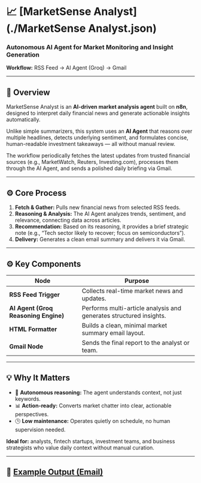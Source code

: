# 📈 [MarketSense Analyst](./MarketSense Analyst.json)
### Autonomous AI Agent for Market Monitoring and Insight Generation

**Workflow:** RSS Feed → AI Agent (Groq) → Gmail  

---

## 🧠 Overview
MarketSense Analyst is an **AI-driven market analysis agent** built on **n8n**, designed to interpret daily financial news and generate actionable insights automatically.  

Unlike simple summarizers, this system uses an **AI Agent** that reasons over multiple headlines, detects underlying sentiment, and formulates concise, human-readable investment takeaways — all without manual review.  

The workflow periodically fetches the latest updates from trusted financial sources (e.g., MarketWatch, Reuters, Investing.com), processes them through the AI Agent, and sends a polished daily briefing via Gmail.

---

## ⚙️ Core Process
1. **Fetch & Gather:** Pulls new financial news from selected RSS feeds.  
2. **Reasoning & Analysis:** The AI Agent analyzes trends, sentiment, and relevance, connecting data across articles.  
3. **Recommendation:** Based on its reasoning, it provides a brief strategic note (e.g., “Tech sector likely to recover; focus on semiconductors”).  
4. **Delivery:** Generates a clean email summary and delivers it via Gmail.  

---

## ⚙️ Key Components
| Node | Purpose |
|------|----------|
| **RSS Feed Trigger** | Collects real-time market news and updates. |
| **AI Agent (Groq Reasoning Engine)** | Performs multi-article analysis and generates structured insights. |
| **HTML Formatter** | Builds a clean, minimal market summary email layout. |
| **Gmail Node** | Sends the final report to the analyst or team. |

---

## 💡 Why It Matters
- 🧠 **Autonomous reasoning:** The agent understands context, not just keywords.  
- 📊 **Action-ready:** Converts market chatter into clear, actionable perspectives.  
- 🕒 **Low maintenance:** Operates quietly on schedule, no human supervision needed.  

**Ideal for:** analysts, fintech startups, investment teams, and business strategists who value daily context without manual curation.

---

## 🧩 [Example Output (Email)](./example_output_email.png)

